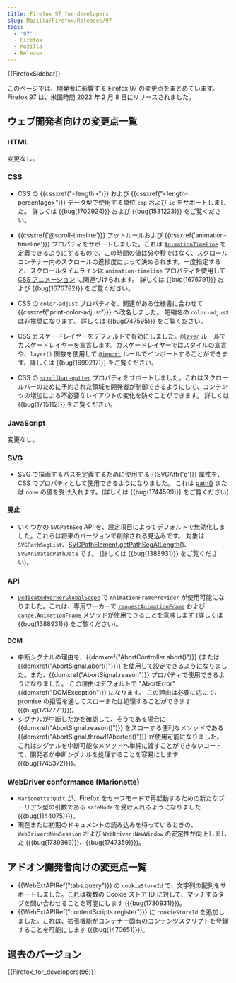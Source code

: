 ```yaml
---
title: Firefox 97 for developers
slug: Mozilla/Firefox/Releases/97
tags:
  - '97'
  - Firefox
  - Mozilla
  - Release
---
```

{{FirefoxSidebar}}

このページでは、開発者に影響する Firefox 97 の変更点をまとめています。Firefox 97 は、米国時間 2022 年 2 月 8 日にリリースされました。

## ウェブ開発者向けの変更点一覧

### HTML

変更なし。

### CSS

- CSS の {{cssxref("&lt;length&gt;")}} および {{cssxref("&lt;length-percentage&gt;")}} データ型で使用する単位 `cap` および `ic` をサポートしました。
  詳しくは {{bug(1702924)}} および {{bug(1531223)}} をご覧ください。

- {{cssxref('@scroll-timeline')}} アットルールおよび {{cssxref('animation-timeline')}} プロパティをサポートしました。これは [`AnimationTimeline`](/ja/docs/Web/API/AnimationTimeline) を定義できるようにするもので、この時間の値は分や秒ではなく、スクロールコンテナー内のスクロールの進捗度によって決められます。一度指定すると、スクロールタイムラインは `animation-timeline` プロパティを使用して [CSS アニメーション](/ja/docs/Web/CSS/CSS_Animations) に関連づけられます。
  詳しくは {{bug(1676791)}} および {{bug(1676782)}} をご覧ください。

- CSS の `color-adjust` プロパティを、関連がある仕様書に合わせて {{cssxref("print-color-adjust")}} へ改名しました。
  短縮名の `color-adjust` は非推奨になります。
  詳しくは {{bug(747595)}} をご覧ください。

- CSS カスケードレイヤーをデフォルトで有効にしました。[`@layer`](ja/docs/Web/CSS/@layer) ルールでカスケードレイヤーを宣言します。カスケードレイヤーではスタイルの宣言や、`layer()` 関数を使用して [`@import`](/ja/docs/Web/CSS/@import) ルールでインポートすることができます。詳しくは {{bug(1699217)}} をご覧ください。

- CSS の [`scrollbar-gutter`](/ja/docs/Web/CSS/scrollbar-gutter) プロパティをサポートしました。これはスクロールバーのために予約された領域を開発者が制御できるようにして、コンテンツの増加による不必要なレイアウトの変化を防ぐことができます。
  詳しくは {{bug(1715112)}} をご覧ください。

### JavaScript

変更なし。

### SVG

- SVG で描画するパスを定義するために使用する {{SVGAttr('d')}} 属性を、CSS でプロパティとして使用できるようになりました。
  これは [path()](</ja/docs/Web/CSS/path()>) または `none` の値を受け入れます。(詳しくは {{bug(1744599)}} をご覧ください)

#### 廃止

- いくつかの `SVGPathSeg` API を、設定項目によってデフォルトで無効化しました。これらは将来のバージョンで削除される見込みです。
  対象は `SVGPathSegList`、[SVGPathElement.getPathSegAtLength()](/ja/docs/Web/API/SVGPathElement)、`SVGAnimatedPathData` です。
  (詳しくは {{bug(1388931)}} をご覧ください)。

### API

- [`DedicatedWorkerGlobalScope`](/ja/docs/Web/API/DedicatedWorkerGlobalScope) で `AnimationFrameProvider` が使用可能になりました。これは、専用ワーカーで [`requestAnimationFrame`](/ja/docs/Web/API/window/requestAnimationFrame) および [`cancelAnimationFrame`](/ja/docs/Web/API/Window/cancelAnimationFrame) メソッドが使用できることを意味します 
  (詳しくは {{bug(1388931)}} をご覧ください)。

#### DOM

- 中断シグナルの理由を、{{domxref("AbortController.abort()")}} (または {{domxref("AbortSignal.abort()")}}) を使用して設定できるようになりました。また、{{domxref("AbortSignal.reason")}} プロパティで使用できるようになりました。
  この理由はデフォルトで "AbortError" {{domxref("DOMException")}} になります。
  この理由は必要に応にて、promise の拒否を通してスローまたは処理することができます 
  ({{bug(1737771)}})。
- シグナルが中断したかを確認して、そうである場合に {{domxref("AbortSignal.reason()")}} をスローする便利なメソッドである {{domxref("AbortSignal.throwIfAborted()")}} が使用可能になりました。
  これはシグナルを中断可能なメソッドへ単純に渡すことができないコードで、開発者が中断シグナルを処理することを容易にします ({{bug(1745372)}})。

### WebDriver conformance (Marionette)

- `Marionette:Quit` が、Firefox をセーフモードで再起動するための新たなブーリアン型の引数である `safeMode` を受け入れるようになりました ({{bug(1144075)}})。
- 現在または初期のドキュメントの読み込みを待っているときの、`WebDriver:NewSession` および `WebDriver:NewWindow` の安定性が向上しました ({{bug(1739369)}}、{{bug(1747359)}})。

## アドオン開発者向けの変更点一覧

- {{WebExtAPIRef("tabs.query")}} の `cookieStoreId` で、文字列の配列をサポートしました。これは複数の Cookie ストア ID に対して、マッチするタブを問い合わせることを可能にします ({{bug(1730931)}})。
- {{WebExtAPIRef("contentScripts.register")}} に `cookieStoreId` を追加しました。これは、拡張機能がコンテナー固有のコンテンツスクリプトを登録することを可能にします ({{bug(1470651)}})。

## 過去のバージョン

{{Firefox_for_developers(96)}}

